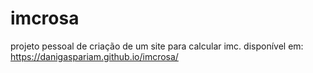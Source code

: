 # imcrosa


projeto pessoal de criação de um site para calcular imc.
disponível em: https://danigaspariam.github.io/imcrosa/
